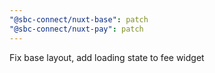 ```yaml
---
"@sbc-connect/nuxt-base": patch
"@sbc-connect/nuxt-pay": patch
---
```


Fix base layout, add loading state to fee widget
